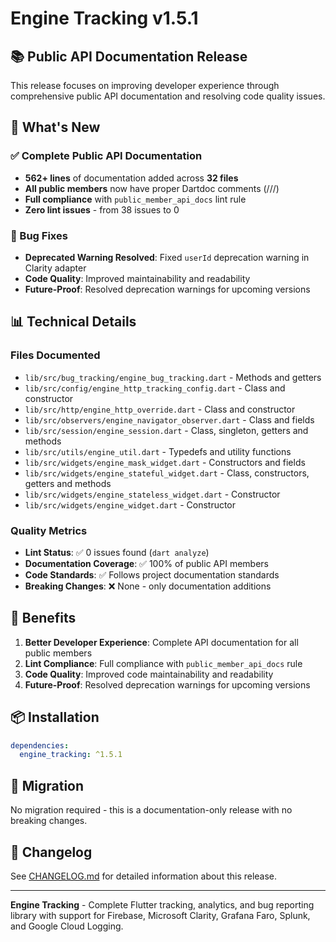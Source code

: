 # Engine Tracking v1.5.1

## 📚 Public API Documentation Release

This release focuses on improving developer experience through comprehensive public API documentation and resolving code quality issues.

## 🎯 What's New

### ✅ Complete Public API Documentation
- **562+ lines** of documentation added across **32 files**
- **All public members** now have proper Dartdoc comments (///)
- **Full compliance** with `public_member_api_docs` lint rule
- **Zero lint issues** - from 38 issues to 0

### 🔧 Bug Fixes
- **Deprecated Warning Resolved**: Fixed `userId` deprecation warning in Clarity adapter
- **Code Quality**: Improved maintainability and readability
- **Future-Proof**: Resolved deprecation warnings for upcoming versions

## 📊 Technical Details

### Files Documented
- `lib/src/bug_tracking/engine_bug_tracking.dart` - Methods and getters
- `lib/src/config/engine_http_tracking_config.dart` - Class and constructor
- `lib/src/http/engine_http_override.dart` - Class and constructor  
- `lib/src/observers/engine_navigator_observer.dart` - Class and fields
- `lib/src/session/engine_session.dart` - Class, singleton, getters and methods
- `lib/src/utils/engine_util.dart` - Typedefs and utility functions
- `lib/src/widgets/engine_mask_widget.dart` - Constructors and fields
- `lib/src/widgets/engine_stateful_widget.dart` - Class, constructors, getters and methods
- `lib/src/widgets/engine_stateless_widget.dart` - Constructor
- `lib/src/widgets/engine_widget.dart` - Constructor

### Quality Metrics
- **Lint Status**: ✅ 0 issues found (`dart analyze`)
- **Documentation Coverage**: ✅ 100% of public API members
- **Code Standards**: ✅ Follows project documentation standards
- **Breaking Changes**: ❌ None - only documentation additions

## 🚀 Benefits

1. **Better Developer Experience**: Complete API documentation for all public members
2. **Lint Compliance**: Full compliance with `public_member_api_docs` rule
3. **Code Quality**: Improved code maintainability and readability
4. **Future-Proof**: Resolved deprecation warnings for upcoming versions

## 📦 Installation

```yaml
dependencies:
  engine_tracking: ^1.5.1
```

## 🔄 Migration

No migration required - this is a documentation-only release with no breaking changes.

## 📝 Changelog

See [CHANGELOG.md](CHANGELOG.md) for detailed information about this release.

---

**Engine Tracking** - Complete Flutter tracking, analytics, and bug reporting library with support for Firebase, Microsoft Clarity, Grafana Faro, Splunk, and Google Cloud Logging.
